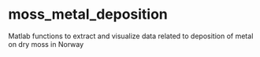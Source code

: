 # moss_metal_deposition
Matlab functions to extract and visualize data related to deposition of metal on dry moss in Norway
